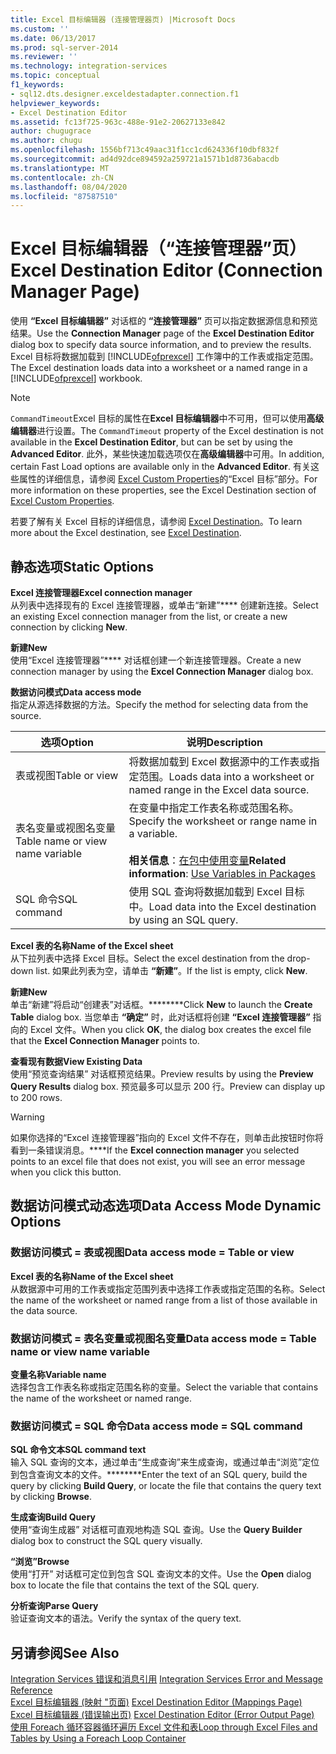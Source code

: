 ```yaml
---
title: Excel 目标编辑器 (连接管理器页) |Microsoft Docs
ms.custom: ''
ms.date: 06/13/2017
ms.prod: sql-server-2014
ms.reviewer: ''
ms.technology: integration-services
ms.topic: conceptual
f1_keywords:
- sql12.dts.designer.exceldestadapter.connection.f1
helpviewer_keywords:
- Excel Destination Editor
ms.assetid: fc13f725-963c-488e-91e2-20627133e842
author: chugugrace
ms.author: chugu
ms.openlocfilehash: 1556bf713c49aac31f1cc1cd624336f10dbf832f
ms.sourcegitcommit: ad4d92dce894592a259721a1571b1d8736abacdb
ms.translationtype: MT
ms.contentlocale: zh-CN
ms.lasthandoff: 08/04/2020
ms.locfileid: "87587510"
---
```

# <a name="excel-destination-editor-connection-manager-page"></a><span data-ttu-id="fe866-102">Excel 目标编辑器（“连接管理器”页）</span><span class="sxs-lookup"><span data-stu-id="fe866-102">Excel Destination Editor (Connection Manager Page)</span></span>
  <span data-ttu-id="fe866-103">使用 **“Excel 目标编辑器”** 对话框的 **“连接管理器”** 页可以指定数据源信息和预览结果。</span><span class="sxs-lookup"><span data-stu-id="fe866-103">Use the **Connection Manager** page of the **Excel Destination Editor** dialog box to specify data source information, and to preview the results.</span></span> <span data-ttu-id="fe866-104">Excel 目标将数据加载到 [!INCLUDE[ofprexcel](../includes/ofprexcel-md.md)] 工作簿中的工作表或指定范围。</span><span class="sxs-lookup"><span data-stu-id="fe866-104">The Excel destination loads data into a worksheet or a named range in a [!INCLUDE[ofprexcel](../includes/ofprexcel-md.md)] workbook.</span></span>  
  
> [!NOTE]  
>  <span data-ttu-id="fe866-105">`CommandTimeout`Excel 目标的属性在**Excel 目标编辑器**中不可用，但可以使用**高级编辑器**进行设置。</span><span class="sxs-lookup"><span data-stu-id="fe866-105">The `CommandTimeout` property of the Excel destination is not available in the **Excel Destination Editor**, but can be set by using the **Advanced Editor**.</span></span> <span data-ttu-id="fe866-106">此外，某些快速加载选项仅在**高级编辑器**中可用。</span><span class="sxs-lookup"><span data-stu-id="fe866-106">In addition, certain Fast Load options are available only in the **Advanced Editor**.</span></span> <span data-ttu-id="fe866-107">有关这些属性的详细信息，请参阅 [Excel Custom Properties](data-flow/excel-custom-properties.md)的“Excel 目标”部分。</span><span class="sxs-lookup"><span data-stu-id="fe866-107">For more information on these properties, see the Excel Destination section of [Excel Custom Properties](data-flow/excel-custom-properties.md).</span></span>  
  
 <span data-ttu-id="fe866-108">若要了解有关 Excel 目标的详细信息，请参阅 [Excel Destination](data-flow/excel-destination.md)。</span><span class="sxs-lookup"><span data-stu-id="fe866-108">To learn more about the Excel destination, see [Excel Destination](data-flow/excel-destination.md).</span></span>  
  
## <a name="static-options"></a><span data-ttu-id="fe866-109">静态选项</span><span class="sxs-lookup"><span data-stu-id="fe866-109">Static Options</span></span>  
 <span data-ttu-id="fe866-110">**Excel 连接管理器**</span><span class="sxs-lookup"><span data-stu-id="fe866-110">**Excel connection manager**</span></span>  
 <span data-ttu-id="fe866-111">从列表中选择现有的 Excel 连接管理器，或单击“新建”\*\*\*\* 创建新连接。</span><span class="sxs-lookup"><span data-stu-id="fe866-111">Select an existing Excel connection manager from the list, or create a new connection by clicking **New**.</span></span>  
  
 <span data-ttu-id="fe866-112">**新建**</span><span class="sxs-lookup"><span data-stu-id="fe866-112">**New**</span></span>  
 <span data-ttu-id="fe866-113">使用“Excel 连接管理器”\*\*\*\* 对话框创建一个新连接管理器。</span><span class="sxs-lookup"><span data-stu-id="fe866-113">Create a new connection manager by using the **Excel Connection Manager** dialog box.</span></span>  
  
 <span data-ttu-id="fe866-114">**数据访问模式**</span><span class="sxs-lookup"><span data-stu-id="fe866-114">**Data access mode**</span></span>  
 <span data-ttu-id="fe866-115">指定从源选择数据的方法。</span><span class="sxs-lookup"><span data-stu-id="fe866-115">Specify the method for selecting data from the source.</span></span>  
  
|<span data-ttu-id="fe866-116">选项</span><span class="sxs-lookup"><span data-stu-id="fe866-116">Option</span></span>|<span data-ttu-id="fe866-117">说明</span><span class="sxs-lookup"><span data-stu-id="fe866-117">Description</span></span>|  
|------------|-----------------|  
|<span data-ttu-id="fe866-118">表或视图</span><span class="sxs-lookup"><span data-stu-id="fe866-118">Table or view</span></span>|<span data-ttu-id="fe866-119">将数据加载到 Excel 数据源中的工作表或指定范围。</span><span class="sxs-lookup"><span data-stu-id="fe866-119">Loads data into a worksheet or named range in the Excel data source.</span></span>|  
|<span data-ttu-id="fe866-120">表名变量或视图名变量</span><span class="sxs-lookup"><span data-stu-id="fe866-120">Table name or view name variable</span></span>|<span data-ttu-id="fe866-121">在变量中指定工作表名称或范围名称。</span><span class="sxs-lookup"><span data-stu-id="fe866-121">Specify the worksheet or range name in a variable.</span></span><br /><br /> <span data-ttu-id="fe866-122">**相关信息**：[在包中使用变量](../../2014/integration-services/use-variables-in-packages.md)</span><span class="sxs-lookup"><span data-stu-id="fe866-122">**Related information**: [Use Variables in Packages](../../2014/integration-services/use-variables-in-packages.md)</span></span>|  
|<span data-ttu-id="fe866-123">SQL 命令</span><span class="sxs-lookup"><span data-stu-id="fe866-123">SQL command</span></span>|<span data-ttu-id="fe866-124">使用 SQL 查询将数据加载到 Excel 目标中。</span><span class="sxs-lookup"><span data-stu-id="fe866-124">Load data into the Excel destination by using an SQL query.</span></span>|  
  
 <span data-ttu-id="fe866-125">**Excel 表的名称**</span><span class="sxs-lookup"><span data-stu-id="fe866-125">**Name of the Excel sheet**</span></span>  
 <span data-ttu-id="fe866-126">从下拉列表中选择 Excel 目标。</span><span class="sxs-lookup"><span data-stu-id="fe866-126">Select the excel destination from the drop-down list.</span></span> <span data-ttu-id="fe866-127">如果此列表为空，请单击 **“新建”**。</span><span class="sxs-lookup"><span data-stu-id="fe866-127">If the list is empty, click **New**.</span></span>  
  
 <span data-ttu-id="fe866-128">**新建**</span><span class="sxs-lookup"><span data-stu-id="fe866-128">**New**</span></span>  
 <span data-ttu-id="fe866-129">单击“新建”将启动“创建表”对话框。\*\*\*\*\*\*\*\*</span><span class="sxs-lookup"><span data-stu-id="fe866-129">Click **New** to launch the **Create Table** dialog box.</span></span> <span data-ttu-id="fe866-130">当您单击 **“确定”** 时，此对话框将创建 **“Excel 连接管理器”** 指向的 Excel 文件。</span><span class="sxs-lookup"><span data-stu-id="fe866-130">When you click **OK**, the dialog box creates the excel file that the **Excel Connection Manager** points to.</span></span>  
  
 <span data-ttu-id="fe866-131">**查看现有数据**</span><span class="sxs-lookup"><span data-stu-id="fe866-131">**View Existing Data**</span></span>  
 <span data-ttu-id="fe866-132">使用“预览查询结果”  对话框预览结果。</span><span class="sxs-lookup"><span data-stu-id="fe866-132">Preview results by using the **Preview Query Results** dialog box.</span></span> <span data-ttu-id="fe866-133">预览最多可以显示 200 行。</span><span class="sxs-lookup"><span data-stu-id="fe866-133">Preview can display up to 200 rows.</span></span>  
  
> [!WARNING]  
>  <span data-ttu-id="fe866-134">如果你选择的“Excel 连接管理器”指向的 Excel 文件不存在，则单击此按钮时你将看到一条错误消息。\*\*\*\*</span><span class="sxs-lookup"><span data-stu-id="fe866-134">If the **Excel connection manager** you selected points to an excel file that does not exist, you will see an error message when you click this button.</span></span>  
  
## <a name="data-access-mode-dynamic-options"></a><span data-ttu-id="fe866-135">数据访问模式动态选项</span><span class="sxs-lookup"><span data-stu-id="fe866-135">Data Access Mode Dynamic Options</span></span>  
  
### <a name="data-access-mode--table-or-view"></a><span data-ttu-id="fe866-136">数据访问模式 = 表或视图</span><span class="sxs-lookup"><span data-stu-id="fe866-136">Data access mode = Table or view</span></span>  
 <span data-ttu-id="fe866-137">**Excel 表的名称**</span><span class="sxs-lookup"><span data-stu-id="fe866-137">**Name of the Excel sheet**</span></span>  
 <span data-ttu-id="fe866-138">从数据源中可用的工作表或指定范围列表中选择工作表或指定范围的名称。</span><span class="sxs-lookup"><span data-stu-id="fe866-138">Select the name of the worksheet or named range from a list of those available in the data source.</span></span>  
  
### <a name="data-access-mode--table-name-or-view-name-variable"></a><span data-ttu-id="fe866-139">数据访问模式 = 表名变量或视图名变量</span><span class="sxs-lookup"><span data-stu-id="fe866-139">Data access mode = Table name or view name variable</span></span>  
 <span data-ttu-id="fe866-140">**变量名称**</span><span class="sxs-lookup"><span data-stu-id="fe866-140">**Variable name**</span></span>  
 <span data-ttu-id="fe866-141">选择包含工作表名称或指定范围名称的变量。</span><span class="sxs-lookup"><span data-stu-id="fe866-141">Select the variable that contains the name of the worksheet or named range.</span></span>  
  
### <a name="data-access-mode--sql-command"></a><span data-ttu-id="fe866-142">数据访问模式 = SQL 命令</span><span class="sxs-lookup"><span data-stu-id="fe866-142">Data access mode = SQL command</span></span>  
 <span data-ttu-id="fe866-143">**SQL 命令文本**</span><span class="sxs-lookup"><span data-stu-id="fe866-143">**SQL command text**</span></span>  
 <span data-ttu-id="fe866-144">输入 SQL 查询的文本，通过单击“生成查询”来生成查询，或通过单击“浏览”定位到包含查询文本的文件。\*\*\*\*\*\*\*\*</span><span class="sxs-lookup"><span data-stu-id="fe866-144">Enter the text of an SQL query, build the query by clicking **Build Query**, or locate the file that contains the query text by clicking **Browse**.</span></span>  
  
 <span data-ttu-id="fe866-145">**生成查询**</span><span class="sxs-lookup"><span data-stu-id="fe866-145">**Build Query**</span></span>  
 <span data-ttu-id="fe866-146">使用“查询生成器”  对话框可直观地构造 SQL 查询。</span><span class="sxs-lookup"><span data-stu-id="fe866-146">Use the **Query Builder** dialog box to construct the SQL query visually.</span></span>  
  
 <span data-ttu-id="fe866-147">**“浏览”**</span><span class="sxs-lookup"><span data-stu-id="fe866-147">**Browse**</span></span>  
 <span data-ttu-id="fe866-148">使用“打开”  对话框可定位到包含 SQL 查询文本的文件。</span><span class="sxs-lookup"><span data-stu-id="fe866-148">Use the **Open** dialog box to locate the file that contains the text of the SQL query.</span></span>  
  
 <span data-ttu-id="fe866-149">**分析查询**</span><span class="sxs-lookup"><span data-stu-id="fe866-149">**Parse Query**</span></span>  
 <span data-ttu-id="fe866-150">验证查询文本的语法。</span><span class="sxs-lookup"><span data-stu-id="fe866-150">Verify the syntax of the query text.</span></span>  
  
## <a name="see-also"></a><span data-ttu-id="fe866-151">另请参阅</span><span class="sxs-lookup"><span data-stu-id="fe866-151">See Also</span></span>  
 <span data-ttu-id="fe866-152">[Integration Services 错误和消息引用](../../2014/integration-services/integration-services-error-and-message-reference.md) </span><span class="sxs-lookup"><span data-stu-id="fe866-152">[Integration Services Error and Message Reference](../../2014/integration-services/integration-services-error-and-message-reference.md) </span></span>  
 <span data-ttu-id="fe866-153">[Excel 目标编辑器 &#40;映射 "页面&#41;](../../2014/integration-services/excel-destination-editor-mappings-page.md) </span><span class="sxs-lookup"><span data-stu-id="fe866-153">[Excel Destination Editor &#40;Mappings Page&#41;](../../2014/integration-services/excel-destination-editor-mappings-page.md) </span></span>  
 <span data-ttu-id="fe866-154">[Excel 目标编辑器 &#40;错误输出页&#41;](../../2014/integration-services/excel-destination-editor-error-output-page.md) </span><span class="sxs-lookup"><span data-stu-id="fe866-154">[Excel Destination Editor &#40;Error Output Page&#41;](../../2014/integration-services/excel-destination-editor-error-output-page.md) </span></span>  
 [<span data-ttu-id="fe866-155">使用 Foreach 循环容器循环遍历 Excel 文件和表</span><span class="sxs-lookup"><span data-stu-id="fe866-155">Loop through Excel Files and Tables by Using a Foreach Loop Container</span></span>](control-flow/foreach-loop-container.md)  
  
  
